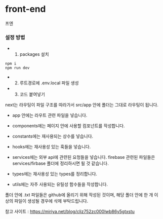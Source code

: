 # front-end

프엔

### 설정 방법

- 1. packages 설치

```
npm i
npm run dev
```

- 2. 루트경로에 .env.local 파일 생성

- 3. 코드 붙여넣기

next는 라우팅이 파일 구조를 따라가서 src/app 안에 폴더는 그대로 라우팅이 됩니다.

- app 안에는 라우트 관련 파일을 넣습니다.

- components에는 페이지 안에 사용할 컴포넌트를 작성합니다.

- constants에는 재사용되는 상수를 넣습니다.

- hooks에는 재사용성 있는 훅들을 넣습니다.

- services에는 외부 api에 관련된 요청들을 넣습니다. firebase 관련된 파일들은 services/firbase 폴더에 정리하시면 될 것 같습니다.

- types에는 재사용성 있는 types를 정리합니다.

- utils에는 자주 사용되는 유틸성 함수들을 작성합니다.

폴더 안에 .txt 파일들은 github에 올리기 위해 작성된 것이며, 해당 폴더 안에 한 개 이상의 파일이 생성될 경우에 삭제 부탁드립니다.

참고 사이트 : https://miriya.net/blog/cliz752zc000lwb86y5gtxstu
